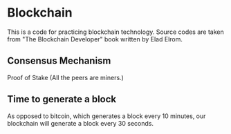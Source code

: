 # Blockchain
This is a code for practicing blockchain technology. Source codes are taken from "The Blockchain Developer" book written by Elad Elrom. 

## Consensus Mechanism
Proof of Stake (All the peers are miners.)

## Time to generate a block
As opposed to bitcoin, which generates a block every 10 minutes, our blockchain will generate a block every 30 seconds.
